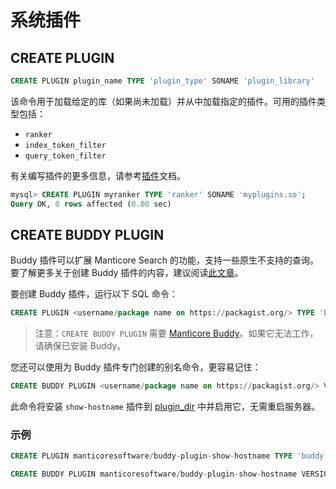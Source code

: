 # 系统插件
## CREATE PLUGIN

```sql
CREATE PLUGIN plugin_name TYPE 'plugin_type' SONAME 'plugin_library'
```

该命令用于加载给定的库（如果尚未加载）并从中加载指定的插件。可用的插件类型包括：

- `ranker`
- `index_token_filter`
- `query_token_filter`

有关编写插件的更多信息，请参考[插件](../../../Extensions/UDFs_and_Plugins/UDFs_and_Plugins.md#Plugins)文档。

```sql
mysql> CREATE PLUGIN myranker TYPE 'ranker' SONAME 'myplugins.so';
Query OK, 0 rows affected (0.00 sec)
```

## CREATE BUDDY PLUGIN

<!-- example create_buddy_plugin -->

Buddy 插件可以扩展 Manticore Search 的功能，支持一些原生不支持的查询。要了解更多关于创建 Buddy 插件的内容，建议阅读[此文章](https://manticoresearch.com/blog/manticoresearch-buddy-pluggable-design/)。

要创建 Buddy 插件，运行以下 SQL 命令：

```sql
CREATE PLUGIN <username/package name on https://packagist.org/> TYPE 'buddy' VERSION <package version>
```

> 注意：`CREATE BUDDY PLUGIN` 需要 [Manticore Buddy](../Installation/Manticore_Buddy.md)。如果它无法工作，请确保已安装 Buddy。

您还可以使用为 Buddy 插件专门创建的别名命令，更容易记住：

```sql
CREATE BUDDY PLUGIN <username/package name on https://packagist.org/> VERSION <package version>
```

此命令将安装 `show-hostname` 插件到 [plugin_dir](../../Server_settings/Common.md#plugin_dir) 中并启用它，无需重启服务器。

<!-- intro -->
### 示例

<!-- request Example -->

```sql
CREATE PLUGIN manticoresoftware/buddy-plugin-show-hostname TYPE 'buddy' VERSION 'dev-main';

CREATE BUDDY PLUGIN manticoresoftware/buddy-plugin-show-hostname VERSION 'dev-main';
```

<!-- end -->
<!-- proofread -->
